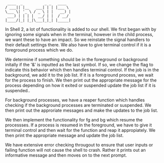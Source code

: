 ```
 ____  _          _ _   ____
/ ___|| |__   ___| | | |___ \
\___ \| '_ \ / _ \ | |   __) |
 ___) | | | |  __/ | |  / __/
|____/|_| |_|\___|_|_| |_____|
```
In Shell 2, a lot of functionality is added to our shell. We first began with by ignoring some signals when in the terminal, however in the child process, we want these to have an impact. So we reinstate the signal handlers to their default settings there. We also have to give terminal control if it is a foreground process which we do.

We determine if something should be in the foreground or background initally if the '&' is inputted as the last symbol. If so, we change the flag to indicate this behavior which then handles terminal control. If the job is in the background, we add it to the job list. If it is a foreground process, we wait for the process to finish. We then print out the appropriate message for the process depending on how it exited or suspended update the job list if it is suspended..

For background processes, we have a reaper function which handles checking if the background processes are terminated or suspended. We then print out the approriate messages and make the updates to the job list. 

We then implement the functionality for fg and bg which resume the processses. If a process is resumed in the foreground, we have to give it terminal control and then wait for the function and reap it appropiately. We then print the appropriate message and update the job list. 

We have extensive error checking througout to ensure that user inputs or failing function will not cause the shell to crash. Rather it prints out an informative message and then moves on to the next prompt.
